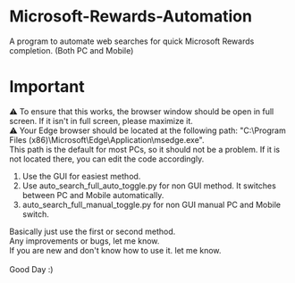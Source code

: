 # Microsoft-Rewards-Automation
A program to automate web searches for quick Microsoft Rewards completion. (Both PC and Mobile)

# Important
⚠️ To ensure that this works, the browser window should be open in full screen. If it isn't in full screen, please maximize it. <br>
⚠️ Your Edge browser should be located at the following path: "C:\Program Files (x86)\Microsoft\Edge\Application\msedge.exe". <br>
This path is the default for most PCs, so it should not be a problem. If it is not located there, you can edit the code accordingly.

1. Use the GUI for easiest method.
2. Use auto_search_full_auto_toggle.py for non GUI method. It switches between PC and Mobile automatically.
3. auto_search_full_manual_toggle.py for non GUI manual PC and Mobile switch.

Basically just use the first or second method. <br>
Any improvements or bugs, let me know. <br>
If you are new and don't know how to use it. let me know. <br> <br>
Good Day :)
